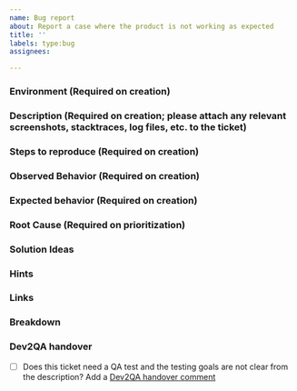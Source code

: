 ```yaml
---
name: Bug report
about: Report a case where the product is not working as expected
title: ''
labels: type:bug
assignees: 

---
```


### Environment (Required on creation)
 
### Description (Required on creation; please attach any relevant screenshots, stacktraces, log files, etc. to the ticket)
 
### Steps to reproduce (Required on creation)
    
### Observed Behavior (Required on creation)
    
### Expected behavior (Required on creation)
    
### Root Cause (Required on prioritization)
    
### Solution Ideas
    
### Hints

### Links

<!--
- https://jira.camunda.com/browse/CAM-12398
-->

### Breakdown

<!--
- [ ] #123
- [ ] Step X
-->

### Dev2QA handover
- [ ] Does this ticket need a QA test and the testing goals are not clear from the description? Add a [Dev2QA handover comment](https://confluence.camunda.com/display/AP/Handover+Dev+-%3E+Testing)
